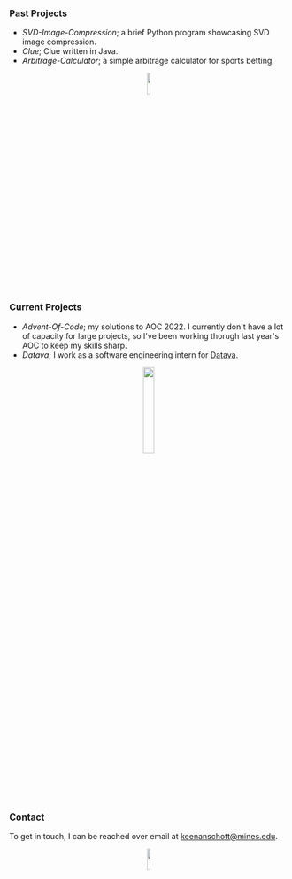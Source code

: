 ### Past Projects
- *SVD-Image-Compression*; a brief Python program showcasing SVD image compression.
- *Clue*; Clue written in Java.
- *Arbitrage-Calculator*; a simple arbitrage calculator for sports betting.
<p align="center">
  <img src="https://media.giphy.com/media/JIX9t2j0ZTN9S/giphy.gif" width="10%" height="10%" />
</p>

### Current Projects
- *Advent-Of-Code*; my solutions to AOC 2022. I currently don't have a lot of capacity for large projects, so I've been working thorugh last year's AOC to keep my skills sharp.
- *Datava*; I work as a software engineering intern for [Datava](https://datava.com/).
<p align="center">
  <img src="https://media.giphy.com/media/1rMYYnUiubloSDL2yr/giphy.gif" width="20%" height="20%" />
</p>

### Contact
To get in touch, I can be reached over email at keenanschott@mines.edu. 

<p align="center">
  <img src="https://media.giphy.com/media/Pos54CkOtkDeg/giphy.gif" width="10%" height="10%" />
</p>
